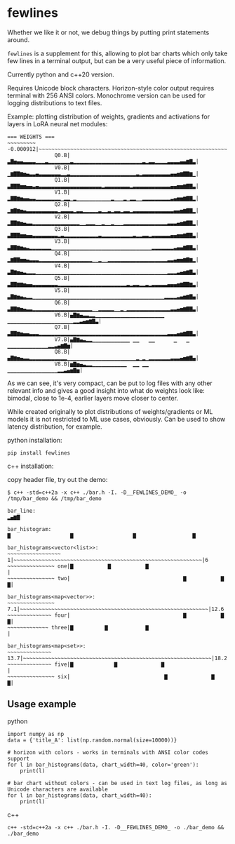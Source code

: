 # fewlines

Whether we like it or not, we debug things by putting print statements around.

`fewlines` is a supplement for this, allowing to plot bar charts which only take few lines in a terminal output, but can be a very useful piece of information.

Currently python and c++20 version.

Requires Unicode block characters.
Horizon-style color output requires terminal with 256 ANSI colors.
Monochrome version can be used for logging distributions to text files. 

Example: plotting distribution of weights, gradients and activations for layers in LoRA neural net modules:

```
=== WEIGHTS ===
~~~~~~~~~ -0.000912|~~~~~~~~~~~~~~~~~~~~~~~~~~~~~~~~~~~~~~~~~~~~~~~~~~~~~~~~~~~~|0.000912
               Q0.B|▃▇▅▄▄▃▃▃▃▂▂▂▃▂▂▂▂▂▂▂▃▂▂▂▂▂▂▂▂▂▂▂▂▂▂▂▂▂▂▂▂▂▂▃▂▃▃▂▂▂▂▃▃▃▃▄▄▆▇▃|
               V0.B|▁▆▇▇▆▅▄▃▃▄▃▃▃▃▃▃▃▂▂▃▂▂▂▂▂▂▂▂▂▂▂▂▂▂▂▂▂▂▂▂▂▃▂▃▃▃▃▃▃▃▃▃▄▄▅▆▇▇▆▁|
               Q1.B|▃▇▇▇▅▅▄▄▃▄▃▃▃▃▃▃▃▃▃▃▃▃▃▃▃▃▃▃▃▃▂▃▃▃▃▃▃▃▃▂▃▃▃▃▃▃▃▃▃▃▃▃▄▄▅▅▆▇▇▃|
               V1.B|▂▇▇▆▅▄▄▃▃▂▂▂▂▂▂▂▂▁▂▂▁▂▁▁▁▁▁▁▁▁▁▁▁▂▁▁▁▂▁▂▂▁▁▂▂▂▂▂▂▂▂▂▃▄▅▅▆▇▇▂|
               Q2.B|▂▆▇▆▅▄▃▃▃▃▃▃▃▃▃▃▂▃▃▃▃▂▃▃▂▂▂▂▂▃▂▂▃▂▃▃▂▃▃▂▃▃▃▃▃▃▃▃▃▃▃▃▃▄▄▅▆▇▇▂|
               V2.B|▂▇▇▆▅▄▃▃▂▂▂▂▂▂▂▂▂▂▂▂▂▂▂▁▁▂▂▂▁▁▂▁▁▂▁▁▁▂▂▂▂▂▂▂▂▂▂▂▂▂▂▃▃▃▄▅▆▇▇▂|
               Q3.B|▃▇▇▇▅▅▄▄▃▃▃▃▃▃▃▃▂▃▂▂▂▂▂▂▂▂▂▂▂▃▂▂▂▂▂▂▂▂▂▂▃▂▂▃▃▂▃▃▃▃▃▃▄▄▅▅▆▇▇▃|
               V3.B|▃▇▇▆▅▄▃▂▂▂▂▂▂▂▁▁▁▁▁▁▁▁▁▁▁▁▁▁▁▁▁▁▁▁▁▁▁▁▁▁▁▁▁▁▁▁▂▂▂▂▂▂▂▃▄▄▆▇▇▃|
               Q4.B|▂▆▇▇▅▅▄▃▃▃▂▂▂▂▂▂▂▂▂▂▂▂▂▂▂▂▂▁▁▂▁▁▂▂▂▂▂▂▂▂▂▂▂▂▂▂▂▂▂▂▂▃▃▄▅▅▆▇▆▂|
               V4.B|▃▇▆▅▄▃▂▂▂▁▁▁▁▁▁▁▁▁▁▁▁▁▁▁▁▁▁▁▁▁▁▁▁▁▁▁▁▁▁▁▁▁▁▁▁▁▁▁▁▁▁▂▂▂▃▄▅▆▇▃|
               Q5.B|▃▇▇▆▆▅▄▄▃▃▃▃▃▃▃▃▂▂▂▂▂▂▂▂▂▂▂▂▂▂▂▂▂▂▂▂▂▂▃▂▃▃▂▂▃▂▃▃▃▃▃▄▄▄▅▆▇▇▆▃|
               V5.B|▃▇▆▅▄▃▂▂▁▁▁▁▁▁▁▁▁▁▁▁▁▁▁▁▁▁▁▁▁▁▁▁▁▁▁▁▁▁▁▁▁▁▁▁▁▁▁▁▁▁▂▂▂▂▃▄▅▆▇▄|
               Q6.B|▃▇▇▆▅▄▃▃▂▂▂▂▂▂▂▂▂▂▂▂▂▂▂▂▂▂▂▁▁▂▂▂▂▂▁▁▂▁▂▂▂▂▂▂▂▂▂▂▂▂▂▂▃▃▄▅▆▇▇▃|
               V6.B|▄▇▆▄▃▃▂▂▁▁▁▁▁▁▁▁▁▁▁▁▁▁▁▁▁▁▁▁▁▁ ▁▁▁▁▁▁▁▁▁▁▁▁▁▁▁▁▁▁▁▁▁▂▂▃▄▅▆▇▃|
               Q7.B|▃▇▇▆▅▄▄▃▃▃▂▂▂▂▂▂▂▂▂▂▂▂▂▂▂▂▂▂▂▂▂▂▂▂▂▂▂▂▂▂▂▂▂▂▂▂▂▂▂▂▂▃▃▃▄▅▆▇▇▃|
               V7.B|▄▇▆▄▃▂▂▁▁▁▁▁▁▁▁▁▁▁▁ ▁▁   ▁▁      ▁   ▁  ▁▁▁▁▁▁▁▁▁▁▁▁▁▂▂▃▄▆▇▅|
               Q8.B|▄▇▆▅▄▃▃▂▂▂▂▂▂▂▂▂▂▂▂▁▁▁▁▁▁▁▁▁▁▁▁▁▁▁▁▁▁▁▁▁▁▂▁▂▁▂▂▂▂▂▂▂▃▃▃▄▅▆▇▄|
               V8.B|▅▇▅▄▃▂▂▁▁▁▁▁▁▁▁▁▁▁  ▁▁ ▁▁            ▁▁▁▁▁▁▁▁▁▁▁▁▁▁▁▁▂▂▃▄▅▇▅|
```

As we can see, it's very compact, can be put to log files with any other relevant info and gives a good insight into what do weights look like: bimodal, close to 1e-4, earlier layers move closer to center. 

While created originally to plot distributions of weights/gradients or ML models it is not restricted to ML use cases, obviously. Can be used to show latency distribution, for example.

python installation:
```
pip install fewlines
```

c++ installation:

copy header file, try out the demo:

```
$ c++ -std=c++2a -x c++ ./bar.h -I. -D__FEWLINES_DEMO_ -o /tmp/bar_demo && /tmp/bar_demo

bar_line: 
▂▄▆▇

bar_histogram: 
▇                   ▇                   ▇                  ▇

bar_histograms<vector<list>>: 
~~~~~~~~~~~~~~~~~ 1|~~~~~~~~~~~~~~~~~~~~~~~~~~~~~~~~~~~~~~~~~~~~~~~~~~~~~~~~~~~~|6
~~~~~~~~~~~~~~~ one|▇           ▇           ▇                                   |
~~~~~~~~~~~~~~~ two|                                    ▇           ▇          ▇|

bar_histograms<map<vector>>: 
~~~~~~~~~~~~~~~ 7.1|~~~~~~~~~~~~~~~~~~~~~~~~~~~~~~~~~~~~~~~~~~~~~~~~~~~~~~~~~~~~|12.6
~~~~~~~~~~~~~~ four|                                    ▇           ▇          ▇|
~~~~~~~~~~~~~ three|▇          ▇            ▇                                   |

bar_histograms<map<set>>: 
~~~~~~~~~~~~~~ 13.7|~~~~~~~~~~~~~~~~~~~~~~~~~~~~~~~~~~~~~~~~~~~~~~~~~~~~~~~~~~~~|18.2
~~~~~~~~~~~~~~ five|▇             ▇              ▇                              |
~~~~~~~~~~~~~~~ six|                              ▇              ▇             ▇|
```

## Usage example


python
```
import numpy as np
data = {'title_A': list(np.random.normal(size=10000))}

# horizon with colors - works in terminals with ANSI color codes support
for l in bar_histograms(data, chart_width=40, color='green'):
    print(l)

# bar chart without colors - can be used in text log files, as long as Unicode characters are available
for l in bar_histograms(data, chart_width=40):
    print(l)

```

c++
```
c++ -std=c++2a -x c++ ./bar.h -I. -D__FEWLINES_DEMO_ -o ./bar_demo && ./bar_demo
```

